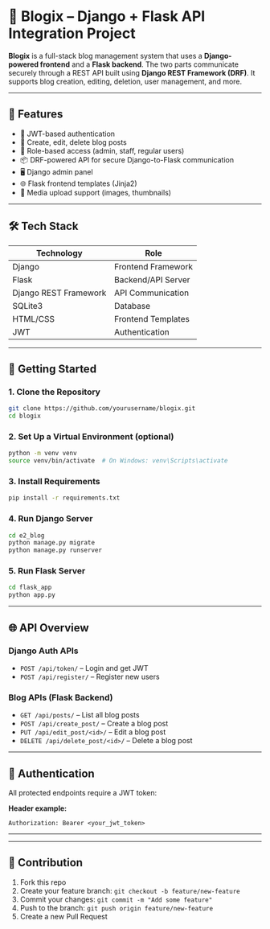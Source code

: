 
# 📝 Blogix – Django + Flask API Integration Project

**Blogix** is a full-stack blog management system that uses a **Django-powered frontend** and a **Flask backend**. The two parts communicate securely through a REST API built using **Django REST Framework (DRF)**. It supports blog creation, editing, deletion, user management, and more.

---

## 📌 Features

- 🔐 JWT-based authentication
- 📝 Create, edit, delete blog posts
- 👥 Role-based access (admin, staff, regular users)
- 📦 DRF-powered API for secure Django-to-Flask communication
- 🖥️ Django admin panel
- 🌐 Flask frontend templates (Jinja2)
- 📁 Media upload support (images, thumbnails)

---

## 🛠 Tech Stack

| Technology              | Role                  |
|-------------------------|------------------------|
| Django                  | Frontend Framework     |
| Flask                   | Backend/API Server     |
| Django REST Framework   | API Communication      |
| SQLite3                 | Database               |
| HTML/CSS                | Frontend Templates     |
| JWT                     | Authentication         |

---

## 🚀 Getting Started

### 1. Clone the Repository

```bash
git clone https://github.com/yourusername/blogix.git
cd blogix
```

### 2. Set Up a Virtual Environment (optional)

```bash
python -m venv venv
source venv/bin/activate  # On Windows: venv\Scripts\activate
```

### 3. Install Requirements

```bash
pip install -r requirements.txt
```

### 4. Run Django Server

```bash
cd e2_blog
python manage.py migrate
python manage.py runserver
```

### 5. Run Flask Server

```bash
cd flask_app
python app.py
```

---

## 🌐 API Overview

### Django Auth APIs

- `POST /api/token/` – Login and get JWT
- `POST /api/register/` – Register new users

### Blog APIs (Flask Backend)

- `GET /api/posts/` – List all blog posts
- `POST /api/create_post/` – Create a blog post
- `PUT /api/edit_post/<id>/` – Edit a blog post
- `DELETE /api/delete_post/<id>/` – Delete a blog post

---

## 🔐 Authentication

All protected endpoints require a JWT token:

**Header example:**

```
Authorization: Bearer <your_jwt_token>
```

---


---

## 🙌 Contribution

1. Fork this repo
2. Create your feature branch: `git checkout -b feature/new-feature`
3. Commit your changes: `git commit -m "Add some feature"`
4. Push to the branch: `git push origin feature/new-feature`
5. Create a new Pull Request
